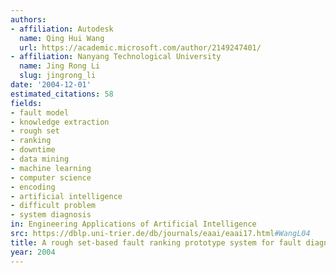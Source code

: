 ```yaml
---
authors:
- affiliation: Autodesk
  name: Qing Hui Wang
  url: https://academic.microsoft.com/author/2149247401/
- affiliation: Nanyang Technological University
  name: Jing Rong Li
  slug: jingrong_li
date: '2004-12-01'
estimated_citations: 58
fields:
- fault model
- knowledge extraction
- rough set
- ranking
- downtime
- data mining
- machine learning
- computer science
- encoding
- artificial intelligence
- difficult problem
- system diagnosis
in: Engineering Applications of Artificial Intelligence
src: https://dblp.uni-trier.de/db/journals/eaai/eaai17.html#WangL04
title: A rough set-based fault ranking prototype system for fault diagnosis
year: 2004
---
```

